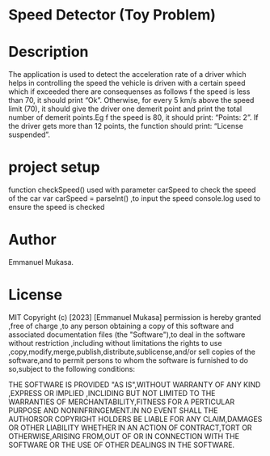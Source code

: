  # Speed Detector (Toy Problem)

 # Description
 The application is used to detect the acceleration rate of a driver which helps in controlling the speed the vehicle is driven with a certain speed which if exceeded there are consequenses as follows 
 f the speed is less than 70, it should print “Ok”. Otherwise, for every 5 km/s above the speed limit (70), it should give the driver one demerit point and print the total number of demerit points.Eg
 f the speed is 80, it should print: “Points: 2”. If the driver gets more than 12 points, the function should print: “License suspended”.

# project setup
function checkSpeed() used with parameter carSpeed to check the speed of the car 
var carSpeed = parseInt() ,to input the speed 
console.log used to ensure the speed is checked

# Author
Emmanuel Mukasa.

# License
MIT
  Copyright (c) [2023] [Emmanuel Mukasa]
  permission is hereby granted ,free of charge ,to any person obtaining a copy of this software and associated documentation files (the "Software"),to deal in the software without restriction ,including without limitations the rights to use ,copy,modify,merge,publish,distribute,sublicense,and/or sell copies of the software,and to permit persons to whom the software is furnished to do so,subject to the following conditions:

  THE SOFTWARE IS PROVIDED "AS IS",WITHOUT WARRANTY OF ANY KIND ,EXPRESS OR IMPLIED ,INCLIDING BUT NOT LIMITED TO THE WARRANTIES OF MERCHANTABILITY,FITNESS FOR A PERTICULAR PURPOSE AND NONINFRINGEMENT.IN NO EVENT SHALL THE AUTHORSOR COPYRIGHT HOLDERS BE LIABLE FOR ANY CLAIM,DAMAGES OR OTHER LIABILITY WHETHER IN AN ACTION OF CONTRACT,TORT OR OTHERWISE,ARISING FROM,OUT OF OR IN CONNECTION WITH THE SOFTWARE OR THE USE OF OTHER DEALINGS IN THE SOFTWARE.
